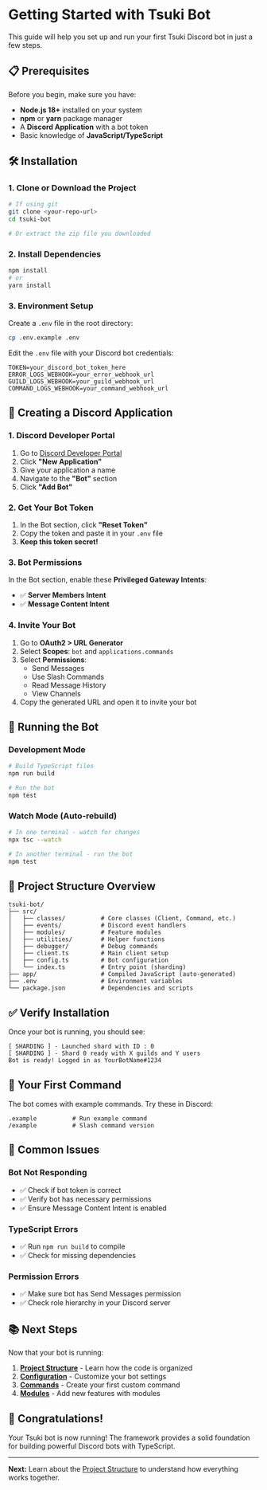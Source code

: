 # Getting Started with Tsuki Bot

This guide will help you set up and run your first Tsuki Discord bot in just a few steps.

## 📋 Prerequisites

Before you begin, make sure you have:

- **Node.js 18+** installed on your system
- **npm** or **yarn** package manager
- A **Discord Application** with a bot token
- Basic knowledge of **JavaScript/TypeScript**

## 🛠️ Installation

### 1. Clone or Download the Project

```bash
# If using git
git clone <your-repo-url>
cd tsuki-bot

# Or extract the zip file you downloaded
```

### 2. Install Dependencies

```bash
npm install
# or
yarn install
```

### 3. Environment Setup

Create a `.env` file in the root directory:

```bash
cp .env.example .env
```

Edit the `.env` file with your Discord bot credentials:

```env
TOKEN=your_discord_bot_token_here
ERROR_LOGS_WEBHOOK=your_error_webhook_url
GUILD_LOGS_WEBHOOK=your_guild_webhook_url
COMMAND_LOGS_WEBHOOK=your_command_webhook_url
```

## 🤖 Creating a Discord Application

### 1. Discord Developer Portal

1. Go to [Discord Developer Portal](https://discord.com/developers/applications)
2. Click **"New Application"**
3. Give your application a name
4. Navigate to the **"Bot"** section
5. Click **"Add Bot"**

### 2. Get Your Bot Token

1. In the Bot section, click **"Reset Token"**
2. Copy the token and paste it in your `.env` file
3. **Keep this token secret!**

### 3. Bot Permissions

In the Bot section, enable these **Privileged Gateway Intents**:
- ✅ **Server Members Intent**
- ✅ **Message Content Intent**

### 4. Invite Your Bot

1. Go to **OAuth2 > URL Generator**
2. Select **Scopes**: `bot` and `applications.commands`
3. Select **Permissions**:
   - Send Messages
   - Use Slash Commands
   - Read Message History
   - View Channels
4. Copy the generated URL and open it to invite your bot

## 🚀 Running the Bot

### Development Mode

```bash
# Build TypeScript files
npm run build

# Run the bot
npm test
```

### Watch Mode (Auto-rebuild)

```bash
# In one terminal - watch for changes
npx tsc --watch

# In another terminal - run the bot
npm test
```

## 📁 Project Structure Overview

```
tsuki-bot/
├── src/
│   ├── classes/          # Core classes (Client, Command, etc.)
│   ├── events/           # Discord event handlers
│   ├── modules/          # Feature modules
│   ├── utilities/        # Helper functions
│   ├── debugger/         # Debug commands
│   ├── client.ts         # Main client setup
│   ├── config.ts         # Bot configuration
│   └── index.ts          # Entry point (sharding)
├── app/                  # Compiled JavaScript (auto-generated)
├── .env                  # Environment variables
└── package.json          # Dependencies and scripts
```

## ✅ Verify Installation

Once your bot is running, you should see:

```
[ SHARDING ] - Launched shard with ID : 0
[ SHARDING ] - Shard 0 ready with X guilds and Y users
Bot is ready! Logged in as YourBotName#1234
```

## 🎯 Your First Command

The bot comes with example commands. Try these in Discord:

```
.example          # Run example command
/example          # Slash command version
```

## 🐛 Common Issues

### Bot Not Responding
- ✅ Check if bot token is correct
- ✅ Verify bot has necessary permissions
- ✅ Ensure Message Content Intent is enabled

### TypeScript Errors
- ✅ Run `npm run build` to compile
- ✅ Check for missing dependencies

### Permission Errors
- ✅ Make sure bot has Send Messages permission
- ✅ Check role hierarchy in your Discord server

## 📚 Next Steps

Now that your bot is running:

1. **[Project Structure](./02-project-structure.md)** - Learn how the code is organized
2. **[Configuration](./03-configuration.md)** - Customize your bot settings
3. **[Commands](./05-commands.md)** - Create your first custom command
4. **[Modules](./08-modules.md)** - Add new features with modules

## 🎉 Congratulations!

Your Tsuki bot is now running! The framework provides a solid foundation for building powerful Discord bots with TypeScript.

---

**Next:** Learn about the [Project Structure](./02-project-structure.md) to understand how everything works together.
